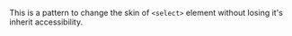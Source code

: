 This is a pattern to change the skin of `<select>` element without losing it's inherit accessibility.
